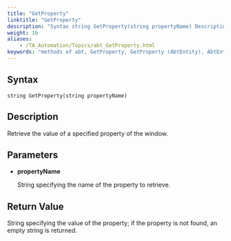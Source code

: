 ```yaml
--- 
title: "GetProperty"
linktitle: "GetProperty"
description: "Syntax string GetProperty(string propertyName) Description Retrieve the value of a specified property of the window. Parameters propertyName String specifying the name of the property to retrieve. ..."
weight: 16
aliases: 
    - /TA_Automation/Topics/abt_GetProperty.html
keywords: "methods of abt, GetProperty, GetProperty (AbtEntity), AbtEntity, getproperty, abtentity getproperty, value of property of window, get value of given window property"
---
```


## Syntax

`string GetProperty(string propertyName)`

## Description  

Retrieve the value of a specified property of the window.

## Parameters  

-   **propertyName**

    String specifying the name of the property to retrieve.


## Return Value  

String specifying the value of the property; if the property is not found, an empty string is returned.




